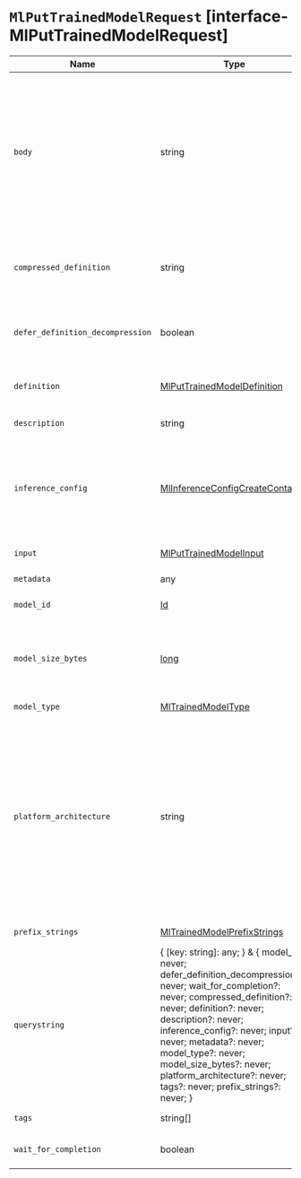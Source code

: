 # `MlPutTrainedModelRequest` [interface-MlPutTrainedModelRequest]

| Name | Type | Description |
| - | - | - |
| `body` | string | ({ [key: string]: any; } & { model_id?: never; defer_definition_decompression?: never; wait_for_completion?: never; compressed_definition?: never; definition?: never; description?: never; inference_config?: never; input?: never; metadata?: never; model_type?: never; model_size_bytes?: never; platform_architecture?: never; tags?: never; prefix_strings?: never; }) | All values in `body` will be added to the request body. |
| `compressed_definition` | string | The compressed (GZipped and Base64 encoded) inference definition of the model. If compressed_definition is specified, then definition cannot be specified. |
| `defer_definition_decompression` | boolean | If set to `true` and a `compressed_definition` is provided, the request defers definition decompression and skips relevant validations. |
| `definition` | [MlPutTrainedModelDefinition](./MlPutTrainedModelDefinition.md) | The inference definition for the model. If definition is specified, then compressed_definition cannot be specified. |
| `description` | string | A human-readable description of the inference trained model. |
| `inference_config` | [MlInferenceConfigCreateContainer](./MlInferenceConfigCreateContainer.md) | The default configuration for inference. This can be either a regression or classification configuration. It must match the underlying definition.trained_model's target_type. For pre-packaged models such as ELSER the config is not required. |
| `input` | [MlPutTrainedModelInput](./MlPutTrainedModelInput.md) | The input field names for the model definition. |
| `metadata` | any | An object map that contains metadata about the model. |
| `model_id` | [Id](./Id.md) | The unique identifier of the trained model. |
| `model_size_bytes` | [long](./long.md) | The estimated memory usage in bytes to keep the trained model in memory. This property is supported only if defer_definition_decompression is true or the model definition is not supplied. |
| `model_type` | [MlTrainedModelType](./MlTrainedModelType.md) | The model type. |
| `platform_architecture` | string | The platform architecture (if applicable) of the trained mode. If the model only works on one platform, because it is heavily optimized for a particular processor architecture and OS combination, then this field specifies which. The format of the string must match the platform identifiers used by Elasticsearch, so one of, `linux-x86_64`, `linux-aarch64`, `darwin-x86_64`, `darwin-aarch64`, or `windows-x86_64`. For portable models (those that work independent of processor architecture or OS features), leave this field unset. |
| `prefix_strings` | [MlTrainedModelPrefixStrings](./MlTrainedModelPrefixStrings.md) | Optional prefix strings applied at inference |
| `querystring` | { [key: string]: any; } & { model_id?: never; defer_definition_decompression?: never; wait_for_completion?: never; compressed_definition?: never; definition?: never; description?: never; inference_config?: never; input?: never; metadata?: never; model_type?: never; model_size_bytes?: never; platform_architecture?: never; tags?: never; prefix_strings?: never; } | All values in `querystring` will be added to the request querystring. |
| `tags` | string[] | An array of tags to organize the model. |
| `wait_for_completion` | boolean | Whether to wait for all child operations (e.g. model download) to complete. |
